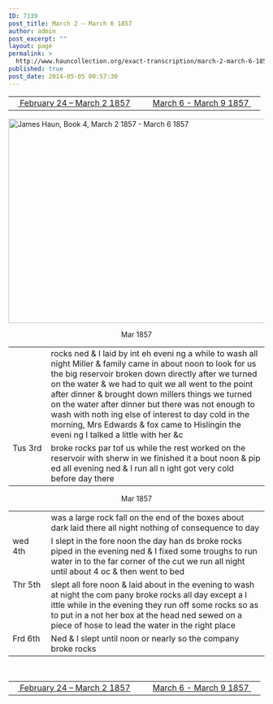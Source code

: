 ```yaml
---
ID: 7139
post_title: March 2 – March 6 1857
author: admin
post_excerpt: ""
layout: page
permalink: >
  http://www.hauncollection.org/exact-transcription/march-2-march-6-1857/
published: true
post_date: 2014-05-05 00:57:30
---
```

<table style="width: 100%;" align="center">
<tbody>
<tr>
<td width="50%"><a href="http://www.hauncollection.org/version-2/version-ii-series-i/february-24-march-2-1857/"><img src="https://lh3.googleusercontent.com/-EFJpxxNiPNw/VqgtWBCZrMI/AAAAAAAAAFU/WfY4lPFWWkg/s800-Ic42/Soeb-Plain-Arrows-8-10px.png" alt="" width="10" height="10" /> February 24 – March 2 1857</a></td>
<td style="text-align: right;"><a href="http://www.hauncollection.org/version-2/version-ii-series-i/march-6-march-9-1857/"> March 6 - March 9 1857 <img src="https://lh3.googleusercontent.com/-67k0cYlpXHw/VqgtWKz1MXI/AAAAAAAAAFU/k9PW_Piyurk/s800-Ic42/Soeb-Plain-Arrows-5-10px.png" alt="" width="10" height="10" /></a></td>
</tr>
</tbody>
</table>
<a href="http://www.hauncollection.org/wp-content/uploads/James Haun/Book4/jh_bk4_21_March 2 1857 - March 6 1857.JPG" target="_blank" rel="noopener"><img class="alignnone wp-image-3760 size-large" src="http://www.hauncollection.org/wp-content/uploads/James Haun/Book4/jh_bk4_21_March 2 1857 - March 6 1857-1024x682.jpg" alt="James Haun, Book 4, March 2 1857 - March 6 1857" width="604" height="402" /></a>
<p style="text-align: center;">Mar 1857</p>

<table>
<tbody>
<tr>
<td valign="top" width="15%"></td>
<td width="85%">rocks ned &amp; I laid by int eh eveni
ng a while to wash all night Miller
&amp; family came in about noon to
look for us the big reservoir broken
down directly after we turned on the
water &amp; we had to quit we all went
to the point after dinner &amp; brought
down millers things we turned on
the water after dinner but there
was not enough to wash with noth
ing else of interest to day cold in
the morning, Mrs Edwards &amp;
fox came to Hislingin the eveni
ng I talked a little with her &amp;c</td>
</tr>
<tr>
<td valign="top">Tus
3rd</td>
<td>broke rocks par tof us while the rest
worked on the reservoir with sherw
in we finished it a bout noon &amp; pip
ed all evening ned &amp; I run all n
ight got very cold before day there</td>
</tr>
</tbody>
</table>
<p style="text-align: center;">Mar 1857</p>

<table>
<tbody>
<tr>
<td valign="top" width="15%"></td>
<td width="85%">was a large rock fall on the end of
the boxes about dark laid there all
night nothing of consequence to day</td>
</tr>
<tr>
<td valign="top">wed
4th</td>
<td>I slept in the fore noon the day han
ds broke rocks piped in the evening
ned &amp; I fixed some troughs to run
water in to the far corner of the cut
we run all night until about
4 oc &amp; then went to bed</td>
</tr>
<tr>
<td valign="top">Thr
5th</td>
<td>slept all fore noon &amp; laid about in
the evening to wash at night the com
pany broke rocks all day except a l
ittle while in the evening they run
off some rocks so as to put in a not
her box at the head ned sewed
on a piece of hose to lead the water
in the right place</td>
</tr>
<tr>
<td valign="top">Frd
6th</td>
<td>Ned &amp; I slept until noon or
nearly so the company broke rocks</td>
</tr>
</tbody>
</table>
&nbsp;
<table style="width: 100%;" align="center">
<tbody>
<tr>
<td width="50%"><a href="http://www.hauncollection.org/version-2/version-ii-series-i/february-24-march-2-1857/"><img src="https://lh3.googleusercontent.com/-EFJpxxNiPNw/VqgtWBCZrMI/AAAAAAAAAFU/WfY4lPFWWkg/s800-Ic42/Soeb-Plain-Arrows-8-10px.png" alt="" width="10" height="10" /> February 24 – March 2 1857</a></td>
<td style="text-align: right;"><a href="http://www.hauncollection.org/version-2/version-ii-series-i/march-6-march-9-1857/"> March 6 - March 9 1857 <img src="https://lh3.googleusercontent.com/-67k0cYlpXHw/VqgtWKz1MXI/AAAAAAAAAFU/k9PW_Piyurk/s800-Ic42/Soeb-Plain-Arrows-5-10px.png" alt="" width="10" height="10" /></a></td>
</tr>
</tbody>
</table>